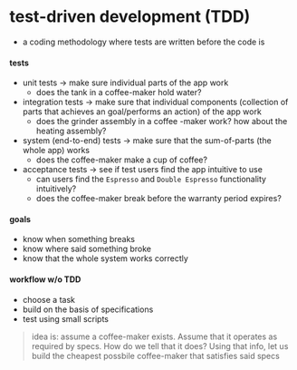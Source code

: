 # test-driven development (TDD)

* a coding methodology where tests are written before the code is

#### tests
* unit tests -> make sure individual parts of the app work
    * does the tank in a coffee-maker hold water?
* integration tests -> make sure that individual components (collection of parts that achieves an goal/performs an action) of the app work
    * does the grinder assembly in a coffee -maker work? how about the heating assembly?
* system (end-to-end) tests -> make sure that the sum-of-parts (the whole app) works
    * does the coffee-maker make a cup of coffee?
* acceptance tests -> see if test users find the app intuitive to use
    * can users find the `Espresso` and `Double Espresso` functionality intuitively?
    * does the coffee-maker break before the warranty period expires?

#### goals
* know when something breaks
* know where said something broke
* know that the whole system works correctly

#### workflow w/o TDD
* choose a task
* build on the basis of specifications
* test using small scripts

> idea is: assume a coffee-maker exists. Assume that it operates as required by specs. How do we tell that it does? Using that info, let us build the cheapest possbile coffee-maker that satisfies said specs
